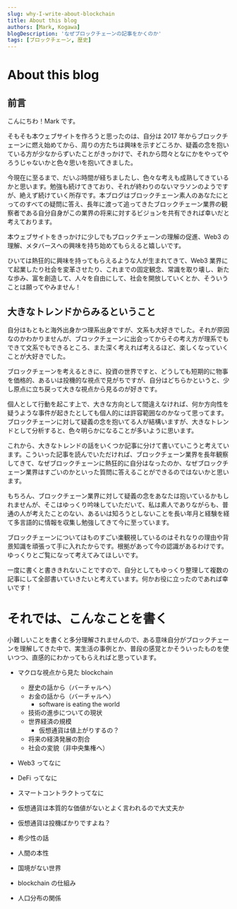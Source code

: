 ```yaml
---
slug: why-I-write-about-blockchain
title: About this blog
authors: [Mark, Kogawa]
blogDescription: 'なぜブロックチェーンの記事をかくのか'
tags: [ブロックチェーン, 歴史]
---
```


# About this blog

## 前言

こんにちわ！Mark です。

そもそも本ウェブサイトを作ろうと思ったのは、自分は 2017 年からブロックチェーンに燃え始めてから、周りの方たちは興味を示すどころか、疑義の念を抱いている方が少なからずいたことがきっかけで、それから悶々となにかをやってやろうじゃないかと色々思いを抱いてきました。

今現在に至るまで、だいぶ時間が経ちましたし、色々な考えも成熟してきているかと思います。勉強も続けてきており、それが終わりのないマラソンのようですが、絶えず続けていく所存です。本ブログはブロックチェーン素人のあなたにとってのすべての疑問に答え、長年に渡って追ってきたブロックチェーン業界の観察者である自分自身がこの業界の将来に対するビジョンを共有できれば幸いだと考えております。

本ウェブサイトをきっかけに少しでもブロックチェーンの理解の促進、Web3 の理解、メタバースへの興味を持ち始めてもらえると嬉しいです。

ひいては熱狂的に興味を持ってもらえるような人が生まれてきて、Web3 業界にて起業したり社会を変革させたり、これまでの固定観念、常識を取り壊し、新たな歩み、富を創造して、人々を自由にして、社会を開放していくとか、そういうことは願ってやみません！

## 大きなトレンドからみるということ

自分はもともと海外出身かつ理系出身ですが、文系も大好きでした。それが原因なのかわかりませんが、ブロックチェーンに出会ってからその考え方が理系でもできて文系でもできるところ、また深く考えれば考えるほど、楽しくなっていくことが大好きでした。

ブロックチェーンを考えるときに、投資の世界ですと、どうしても短期的に物事を価格的、あるいは投機的な視点で見がちですが、自分はどちらかというと、少し原点に立ち戻って大きな視点から見るのが好きです。

個人として行動を起こす上で、大きな方向として間違えなければ、何か方向性を疑うような事件が起きたとしても個人的には許容範囲なのかなって思ってます。ブロックチェーンに対して疑義の念を抱いてる人が結構いますが、大きなトレンドとして分析すると、色々明らかになることが多いように思います。

これから、大きなトレンドの話をいくつか記事に分けて書いていこうと考えています。こういった記事を読んでいただければ、ブロックチェーン業界を長年観察してきて、なぜブロックチェーンに熱狂的に自分はなったのか、なぜブロックチェーン業界はすごいのかといった質問に答えることができるのではないかと思います。

もちろん、ブロックチェーン業界に対して疑義の念をあなたは抱いているかもしれませんが、そこはゆっくり吟味していただいて、私は素人でありながらも、普通の人が考えたことのない、あるいは知ろうとしないことを長い年月と経験を経て多言語的に情報を収集し勉強してきて今に至っています。

ブロックチェーンについてはものすごい楽観視しているのはそれなりの理由や背景知識を頑張って手に入れたからです。根拠があって今の認識があるわけです。ゆっくりとご覧になって考えてみてほしいです。

一度に書くと書ききれないことですので、自分としてもゆっくり整理して複数の記事にして全部書いていきたいと考えています。何かお役に立ったのであれば幸いです！

# それでは、こんなことを書く

小難しいことを書くと多分理解されませんので、ある意味自分がブロックチェーンを理解してきた中で、実生活の事例とか、普段の感覚とかそういったものを使いつつ、直感的にわかってもらえればと思っています。

-   マクロな視点から見た blockchain

    -   歴史の話から（バーチャルへ）
    -   お金の話から（バーチャルへ）
        -   software is eating the world
    -   技術の進歩についての現状
    -   世界経済の規模
        -   仮想通貨は値上がりするの？
    -   将来の経済発展の割合
    -   社会の変貌（非中央集権へ）

-   Web3 ってなに
-   DeFi ってなに
-   スマートコントラクトってなに
-   仮想通貨は本質的な価値がないとよく言われるので大丈夫か
-   仮想通貨は投機ばかりですよね？

-   希少性の話
-   人間の本性
-   国境がない世界
-   blockchain の仕組み
-   人口分布の関係
